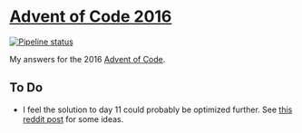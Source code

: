 # [Advent of Code 2016](https://adventofcode.com/2016)

[![Pipeline status][workflows-CI-badge]][actions]

My answers for the 2016 [Advent of Code](https://adventofcode.com/2016).

## To Do

* I feel the solution to day 11 could probably be optimized further. See [this reddit post][day-11-spoilers-1] for some ideas.


[workflows-CI-badge]: https://github.com/rjvdw/advent-of-code/workflows/CI%202016/badge.svg
[actions]: https://github.com/rjvdw/advent-of-code/actions?query=workflow%3A%22CI+2016%22
[day-11-spoilers-1]: https://www.reddit.com/r/adventofcode/comments/5hoia9/2016_day_11_solutions/db1v1ws
